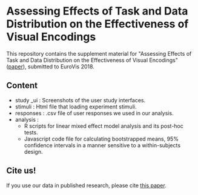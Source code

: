 # Assessing Effects of Task and Data Distribution on the Effectiveness of Visual Encodings

This repository contains the supplement material for "Assessing Effects of Task and Data Distribution on the Effectiveness of Visual Encodings"([paper](TBD)), submitted to EuroVis 2018.


## Content
- study _ui : Screenshots of the user study interfaces.
- stimuli : Html file that loading experiment stimuli.
- responses : .csv file of user responses we used in our analysis.
- analysis :
  - R scripts for linear mixed effect model analysis and its post-hoc tests.
  - Javascript code file for calculating bootstrapped means, 95% confidence intervals in a manner sensitive to a within-subjects design.

## Cite us!
If you use our data in published research, please cite [this paper](TBD).
